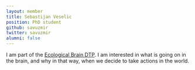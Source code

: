 ```yaml
---
layout: member
title: Sebastijan Veselic
position: PhD student
github: savuzmir
twitter: savuzmir
alumni: false
---
```

I am part of the <a href="http://ecologicalbrain.org/">Ecological Brain DTP</a>. I am interested in what is going on in the brain, and why in that way, when we decide to take actions in the world. 
